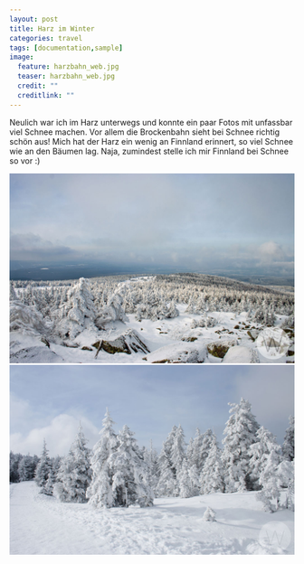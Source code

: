 ```yaml
---
layout: post
title: Harz im Winter
categories: travel
tags: [documentation,sample]
image:
  feature: harzbahn_web.jpg
  teaser: harzbahn_web.jpg
  credit: ""
  creditlink: ""
---
```

Neulich war ich im Harz unterwegs und konnte ein paar Fotos mit unfassbar viel Schnee machen. Vor allem die Brockenbahn sieht bei Schnee richtig schön aus! Mich hat der Harz ein wenig an Finnland erinnert, so viel Schnee wie an den Bäumen lag. Naja, zumindest stelle ich mir Finnland bei Schnee so vor :)

![Brocken](/images/brocken_web.jpg "Brocken")
![Brocken](/images/wald_web.jpg "Schneelandschaft in Harz")
